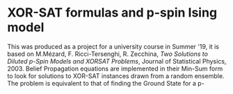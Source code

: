 # XOR-SAT formulas and p-spin Ising model
This was produced as a project for a university course in Summer '19, it is based on M.Mézard, F. Ricci-Tersenghi, R. Zecchina, *Two Solutions to Diluted p-Spin Models
and XORSAT Problems*, Journal of Statistical Physics, 2003.
Belief Propagation equations are implemented in their Min-Sum form to look for solutions to XOR-SAT instances drawn from a random ensemble. The problem is equivalent to that of finding the Ground State for a p-
<!--stackedit_data:
eyJoaXN0b3J5IjpbLTIwMjUxNTkyNDBdfQ==
-->
